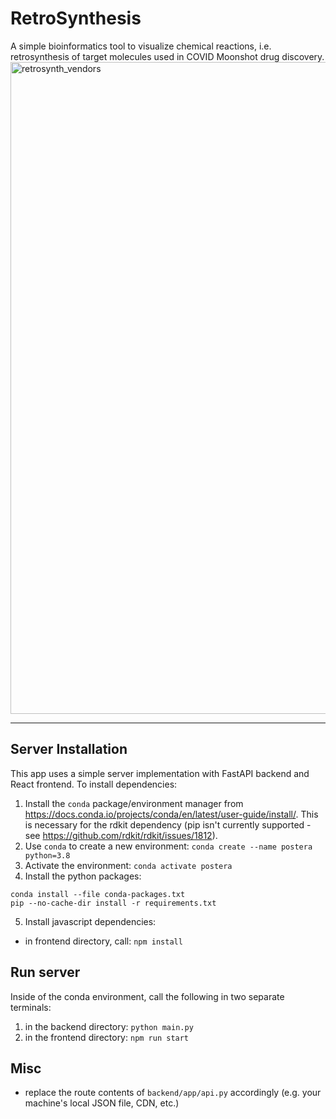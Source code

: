 # RetroSynthesis

A simple bioinformatics tool to visualize chemical reactions, i.e. retrosynthesis of target molecules used in COVID Moonshot drug discovery.
<img width="1043" alt="retrosynth_vendors" src="https://user-images.githubusercontent.com/9704108/228403108-6ef5380f-8659-472a-9ef4-e1d7cd17a55d.png">
______

## Server Installation
This app uses a simple server implementation with FastAPI backend and React frontend.
To install dependencies:
1. Install the `conda` package/environment manager from
https://docs.conda.io/projects/conda/en/latest/user-guide/install/.  This is
necessary for the rdkit dependency (pip isn't currently supported - see
https://github.com/rdkit/rdkit/issues/1812).
2. Use `conda` to create a new environment: `conda create --name postera
python=3.8`
3. Activate the environment: `conda activate postera`
4. Install the python packages:
```
conda install --file conda-packages.txt
pip --no-cache-dir install -r requirements.txt
```
5. Install javascript dependencies:
- in frontend directory, call: `npm install`

## Run server
Inside of the conda environment, call the following in two separate terminals:
1. in the backend directory: `python main.py`
2. in the frontend directory: `npm run start`

## Misc

- replace the route contents of `backend/app/api.py` accordingly (e.g. your machine's local JSON file, CDN, etc.)
